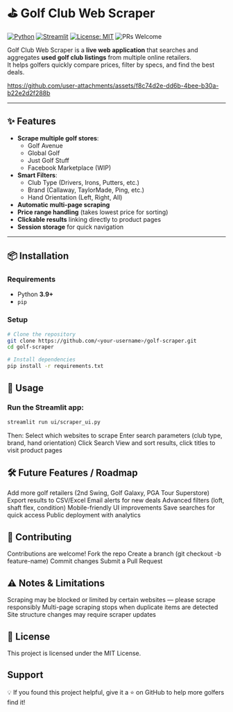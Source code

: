 # ⛳ Golf Club Web Scraper

[![Python](https://img.shields.io/badge/Python-3.9%2B-blue.svg)](https://www.python.org/)
[![Streamlit](https://img.shields.io/badge/Streamlit-App-red.svg)](https://streamlit.io/)
[![License: MIT](https://img.shields.io/badge/License-MIT-green.svg)](LICENSE)
![PRs Welcome](https://img.shields.io/badge/PRs-welcome-brightgreen.svg)

Golf Club Web Scraper is a **live web application** that searches and aggregates **used golf club listings** from multiple online retailers.  
It helps golfers quickly compare prices, filter by specs, and find the best deals.

https://github.com/user-attachments/assets/f8c74d2e-dd6b-4bee-b30a-b22e2d2f288b

---

## ✨ Features
- **Scrape multiple golf stores**:
  - Golf Avenue
  - Global Golf
  - Just Golf Stuff
  - Facebook Marketplace (WIP)
- **Smart Filters**:
  - Club Type (Drivers, Irons, Putters, etc.)
  - Brand (Callaway, TaylorMade, Ping, etc.)
  - Hand Orientation (Left, Right, All)
- **Automatic multi-page scraping**
- **Price range handling** (takes lowest price for sorting)
- **Clickable results** linking directly to product pages
- **Session storage** for quick navigation

---

## 📦 Installation

### Requirements
- Python **3.9+**
- `pip`

### Setup
```bash
# Clone the repository
git clone https://github.com/<your-username>/golf-scraper.git
cd golf-scraper

# Install dependencies
pip install -r requirements.txt
```


## 🚀 Usage
### Run the Streamlit app:
```bash
streamlit run ui/scraper_ui.py
```
Then:
Select which websites to scrape
Enter search parameters (club type, brand, hand orientation)
Click Search
View and sort results, click titles to visit product pages

## 🛠 Future Features / Roadmap
 Add more golf retailers (2nd Swing, Golf Galaxy, PGA Tour Superstore)
 Export results to CSV/Excel
 Email alerts for new deals
 Advanced filters (loft, shaft flex, condition)
 Mobile-friendly UI improvements
 Save searches for quick access
 Public deployment with analytics

## 🤝 Contributing
Contributions are welcome!
Fork the repo
Create a branch (git checkout -b feature-name)
Commit changes
Submit a Pull Request

## ⚠️ Notes & Limitations
Scraping may be blocked or limited by certain websites — please scrape responsibly
Multi-page scraping stops when duplicate items are detected
Site structure changes may require scraper updates

## 📜 License
This project is licensed under the MIT License.

## Support
💡 If you found this project helpful, give it a ⭐ on GitHub to help more golfers find it!


